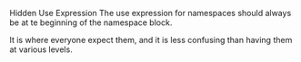 Hidden Use Expression
The use expression for namespaces should always be at te beginning of the namespace block. 

It is where everyone expect them, and it is less confusing than having them at various levels.

<?php

// This is visible 
use A;

class B {}

// This is hidden 
use C as D;

class E extends D {
    use traitT; // This is a use for a trait

    function foo() {
        // This is a use for a closure
        return function ($a) use ($b) {}
    }
}

?>

